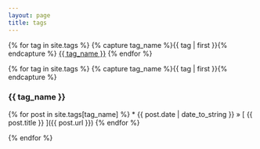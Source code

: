 ```yaml
---
layout: page
title: tags
---
```


<p>
{% for tag in site.tags %}
{% capture tag_name %}{{ tag | first }}{% endcapture %}
<a href = "#{{ tag_name }}" class ="tagbox">{{ tag_name }}</a>
{% endfor %}
</p>

{% for tag in site.tags %}
{% capture tag_name %}{{ tag | first }}{% endcapture %}
<h3 id="{{ tag_name }}">{{ tag_name }} </h3>
<p></p>
{% for post in site.tags[tag_name] %}
 * {{ post.date | date_to_string }} &raquo; [ {{ post.title }} ]({{ post.url }})
{% endfor %}

{% endfor %}
